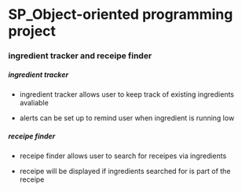 # SP_Object-oriented programming project

### ingredient tracker and receipe finder 

##### ingredient tracker
- ingredient tracker allows user to keep track of existing ingredients avaliable 

- alerts can be set up to remind user when ingredient is running low 




##### receipe finder 
- receipe finder allows user to search for receipes via ingredients

- receipe will be displayed if ingredients searched for is part of the receipe 

